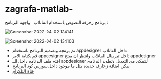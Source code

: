 # zagrafa-matlab-
برنامج زخرفة النصوص باستخدام الماتلاب |
واجهة البرنامج :

![Screenshot 2022-04-02 134141](https://user-images.githubusercontent.com/99408978/161379625-a4edcaaa-ed99-4065-bbf7-6b81573a7642.png)

![Screenshot 2022-04-02 134103](https://user-images.githubusercontent.com/99408978/161379642-f95ac694-6c36-48a0-9774-773803ae770f.png)


- تم برمجة وتصميم البرنامج باستخدام appdesigner داخل الماتلاب
- قم بكتابة الامر appdesigner داخل تيرمنال الماتلاب وانتظر ان يفتح appdesigner
- افتح ملف البرنامج داخل الــ appdesigner لتتمكن من التعديل وتطوير البرنامج  
- يمكن اضافة زخارف جديدة مثل ما موجود داخل سورس كود البرنامج 
-  [قناة التلكرام](https://t.me/i96ha)
